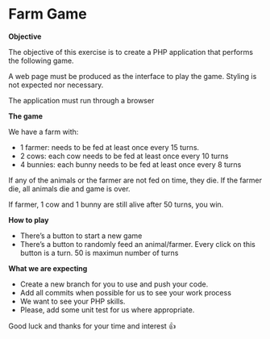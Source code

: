 # Farm Game
**Objective**

The objective of this exercise is to create a PHP application that performs the following game.

A web page must be produced as the interface to play the game. Styling is not expected nor necessary.

The application must run through a browser

**The game**

We have a farm with:

- 1 farmer: needs to be fed at least once every 15 turns. 
- 2 cows: each cow needs to be fed at least once every 10 turns
- 4 bunnies: each bunny needs to be fed at least once every 8 turns

If any of the animals or the farmer are not fed on time, they die. If the farmer die, all animals die and game is over.

If farmer, 1 cow and 1 bunny are still alive after 50 turns, you win. 

**How to play**

- There’s a button to start a new game
- There’s a button to randomly feed an animal/farmer. Every click on this button is a turn. 50 is maximun number of turns

**What we are expecting**
- Create a new branch for you to use and push your code.
- Add all commits when possible for us to see your work process
- We want to see your PHP skills. 
- Please, add some unit test for us where appropriate.

Good luck and thanks for your time and interest :+1:
